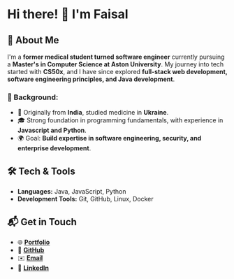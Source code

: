 # Hi there! 👋 I'm Faisal

## 🚀 About Me

I'm a **former medical student turned software engineer** currently pursuing a **Master's in Computer Science at Aston University**. My journey into tech started with **CS50x**, and I have since explored **full-stack web development, software engineering principles, and Java development**.

### 🔹 Background:
- 📍 Originally from **India**, studied medicine in **Ukraine**.
- 🎓 Strong foundation in programming fundamentals, with experience in **Javascript and Python**.
- 🌍 Goal: **Build expertise in software engineering, security, and enterprise development**.

## 🛠️ Tech & Tools

- **Languages:** Java, JavaScript, Python
- **Development Tools:** Git, GitHub, Linux, Docker

## 📬 Get in Touch

- 🌐 [**Portfolio**](www.faisalsherif.online)
- 📜 [**GitHub**](https://github.com/faisalsherif7/)
- ✉️ [**Email**](faisalsherif+github@outlook.com)
- 📝 [**LinkedIn**](https://www.linkedin.com/in/faisal-s-70b442262/)

